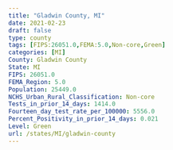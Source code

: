 ```yaml
---
title: "Gladwin County, MI"
date: 2021-02-23
draft: false
type: county
tags: [FIPS:26051.0,FEMA:5.0,Non-core,Green]
categories: [MI]
County: Gladwin County
State: MI
FIPS: 26051.0
FEMA_Region: 5.0
Population: 25449.0
NCHS_Urban_Rural_Classification: Non-core
Tests_in_prior_14_days: 1414.0
Fourteen_day_test_rate_per_100000: 5556.0
Percent_Positivity_in_prior_14_days: 0.021
Level: Green
url: /states/MI/gladwin-county
---
```



